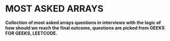 # MOST ASKED ARRAYS
<strong>Collection of most asked arrays questions in interviews with the logic of how should we reach the final outcome, questions are picked from GEEKS FOR GEEKS, LEETCODE.</strong>
